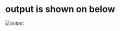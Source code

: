 # output is shown on below
![output](https://github.com/topnotch07/Ltts_mini_project/blob/3c94a5c5f3b68f3966283bccbce84648f87c6686/6_Images%20and%20videos/output.jpg)
